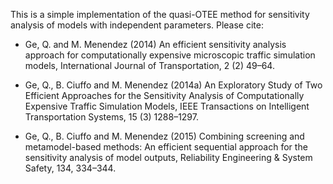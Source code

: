 This is a simple implementation of the quasi-OTEE method for sensitivity analysis of models with independent parameters.
Please cite:

- Ge, Q. and M. Menendez (2014) An efficient sensitivity analysis approach for computationally expensive microscopic traffic simulation models, International Journal of Transportation,
2 (2) 49–64.

- Ge, Q., B. Ciuffo and M. Menendez (2014a) An Exploratory Study of Two Efficient Approaches for the Sensitivity Analysis of Computationally Expensive Traffic Simulation Models, IEEE
Transactions on Intelligent Transportation Systems, 15 (3) 1288–1297.

- Ge, Q., B. Ciuffo and M. Menendez (2015) Combining screening and metamodel-based methods: An efficient sequential approach for the sensitivity analysis of model outputs,
Reliability Engineering & System Safety, 134, 334–344.
